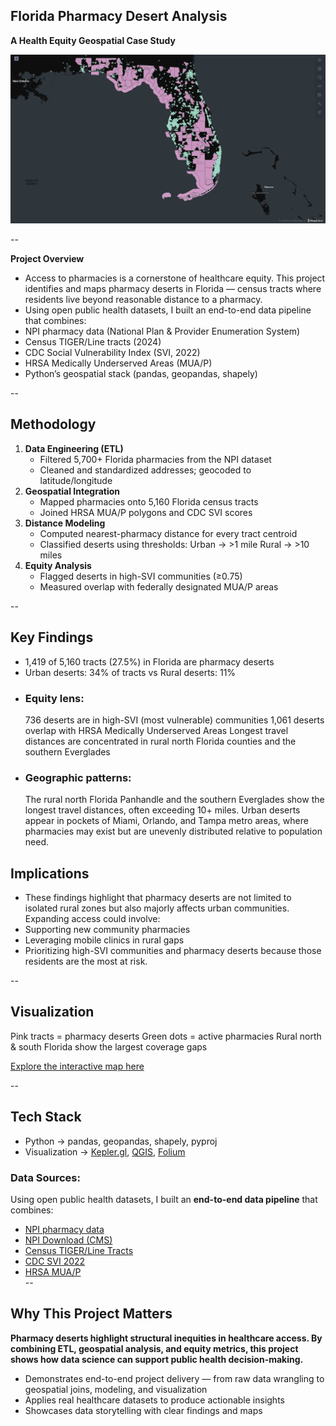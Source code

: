 ## Florida Pharmacy Desert Analysis
**A Health Equity Geospatial Case Study**

<img src="visual/dash.png" width="650">

--

**Project Overview**
- Access to pharmacies is a cornerstone of healthcare equity. This project identifies and maps pharmacy deserts in Florida — census tracts where residents live beyond reasonable distance to a pharmacy.
- Using open public health datasets, I built an end-to-end data pipeline that combines:
- NPI pharmacy data (National Plan & Provider Enumeration System)
- Census TIGER/Line tracts (2024)
- CDC Social Vulnerability Index (SVI, 2022)
- HRSA Medically Underserved Areas (MUA/P)
- Python’s geospatial stack (pandas, geopandas, shapely)

--
## Methodology

1. **Data Engineering (ETL)**
   - Filtered 5,700+ Florida pharmacies from the NPI dataset
   - Cleaned and standardized addresses; geocoded to latitude/longitude
2. **Geospatial Integration**
   - Mapped pharmacies onto 5,160 Florida census tracts
   - Joined HRSA MUA/P polygons and CDC SVI scores
3. **Distance Modeling**
   - Computed nearest-pharmacy distance for every tract centroid
   - Classified deserts using thresholds:
     Urban → >1 mile
     Rural → >10 miles
4. **Equity Analysis**
   - Flagged deserts in high-SVI communities (≥0.75)
   - Measured overlap with federally designated MUA/P areas

--
## Key Findings
- 1,419 of 5,160 tracts (27.5%) in Florida are pharmacy deserts
- Urban deserts: 34% of tracts vs Rural deserts: 11%
- ### Equity lens:
  736 deserts are in high-SVI (most vulnerable) communities
  1,061 deserts overlap with HRSA Medically Underserved Areas
  Longest travel distances are concentrated in rural north Florida counties and the southern Everglades
- ### Geographic patterns:
  The rural north Florida Panhandle and the southern Everglades show the longest travel distances, often exceeding 10+ miles.
  Urban deserts appear in pockets of Miami, Orlando, and Tampa metro areas, where pharmacies may exist but are unevenly distributed relative to population need.
  
## Implications
- These findings highlight that pharmacy deserts are not limited to isolated rural zones but also majorly affects urban communities.
Expanding access could involve:
- Supporting new community pharmacies 
- Leveraging mobile clinics in rural gaps
- Prioritizing high-SVI communities and pharmacy deserts because those residents are the most at risk.

--
## Visualization
Pink tracts = pharmacy deserts
Green dots = active pharmacies
Rural north & south Florida show the largest coverage gaps

[Explore the interactive map here](https://kepler.gl/demo/map?mapUrl=https://dl.dropboxusercontent.com/scl/fi/lbsct5c3cyzprwkfxhxav/keplergl_2rbmloc.json?rlkey=0k9564kqimm58ul0iqmk62rni&dl=0)

--
## Tech Stack
 - Python → pandas, geopandas, shapely, pyproj
 - Visualization → [Kepler.gl](https://kepler.gl), [QGIS](https://qgis.org/en/site/), [Folium](https://python-visualization.github.io/folium/)
### Data Sources:
Using open public health datasets, I built an **end-to-end data pipeline** that combines:  
- [NPI pharmacy data](https://download.cms.gov/nppes/NPI_Files.html)  
- [NPI Download (CMS)](https://download.cms.gov/nppes/NPI_Files.html)  
- [Census TIGER/Line Tracts](https://www.census.gov/geographies/mapping-files/time-series/geo/tiger-line-file.html)  
- [CDC SVI 2022](https://www.atsdr.cdc.gov/placeandhealth/svi/data_documentation_download.html)  
- [HRSA MUA/P](https://data.hrsa.gov/data/download)  
--
## Why This Project Matters
**Pharmacy deserts highlight structural inequities in healthcare access. By combining ETL, geospatial analysis, and equity metrics, this project shows how data science can support public health decision-making.**

 - Demonstrates end-to-end project delivery — from raw data wrangling to geospatial joins, modeling, and visualization
 - Applies real healthcare datasets to produce actionable insights
 - Showcases data storytelling with clear findings and maps
